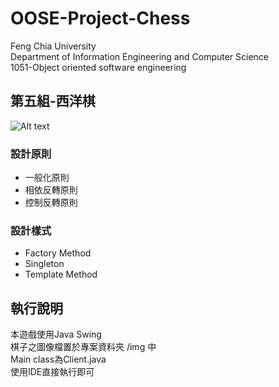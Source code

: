 # OOSE-Project-Chess
Feng Chia University  
Department of Information Engineering and Computer Science  
1051-Object oriented software engineering
## 第五組-西洋棋
![Alt text](http://i.imgur.com/gW83EWA.jpg)
### 設計原則
- 一般化原則
- 相依反轉原則
- 控制反轉原則

### 設計樣式
- Factory Method
- Singleton
- Template Method

## 執行說明
本遊戲使用Java Swing  
棋子之圖像檔置於專案資料夾 /img 中  
Main class為Client.java  
使用IDE直接執行即可
